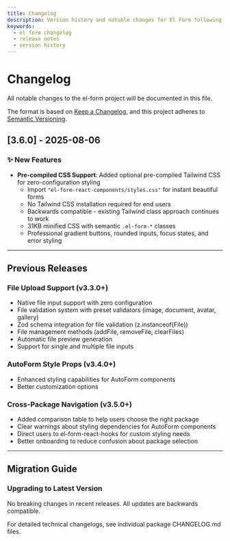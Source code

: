 ```yaml
---
title: Changelog
description: Version history and notable changes for El Form following semantic versioning and Keep a Changelog format.
keywords:
  - el form changelog
  - release notes
  - version history
---
```

# Changelog

All notable changes to the el-form project will be documented in this file.

The format is based on [Keep a Changelog](https://keepachangelog.com/en/1.0.0/),
and this project adheres to [Semantic Versioning](https://semver.org/spec/v2.0.0.html).

## [3.6.0] - 2025-08-06

### ✨ New Features

- **Pre-compiled CSS Support**: Added optional pre-compiled Tailwind CSS for zero-configuration styling
  - Import `"el-form-react-components/styles.css"` for instant beautiful forms
  - No Tailwind CSS installation required for end users
  - Backwards compatible - existing Tailwind class approach continues to work
  - 31KB minified CSS with semantic `.el-form-*` classes
  - Professional gradient buttons, rounded inputs, focus states, and error styling

---

## Previous Releases

### File Upload Support (v3.3.0+)

- Native file input support with zero configuration
- File validation system with preset validators (image, document, avatar, gallery)
- Zod schema integration for file validation (z.instanceof(File))
- File management methods (addFile, removeFile, clearFiles)
- Automatic file preview generation
- Support for single and multiple file inputs

### AutoForm Style Props (v3.4.0+)

- Enhanced styling capabilities for AutoForm components
- Better customization options

### Cross-Package Navigation (v3.5.0+)

- Added comparison table to help users choose the right package
- Clear warnings about styling dependencies for AutoForm components
- Direct users to el-form-react-hooks for custom styling needs
- Better onboarding to reduce confusion about package selection

---

## Migration Guide

### Upgrading to Latest Version

No breaking changes in recent releases. All updates are backwards compatible.

For detailed technical changelogs, see individual package CHANGELOG.md files.
